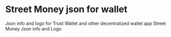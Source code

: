 # Street Money json for wallet 
Json info and logo for Trust Wallet and other decentralized wallet app
Street Money Json info and Logo  
